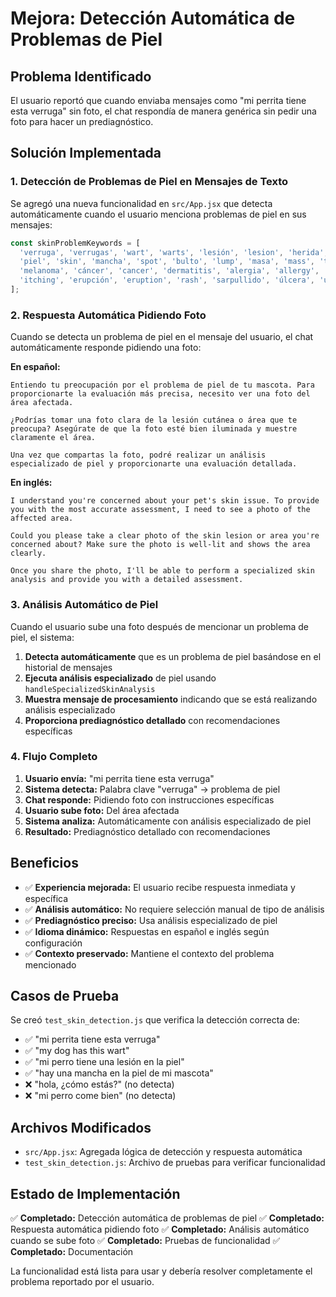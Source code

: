 # Mejora: Detección Automática de Problemas de Piel

## Problema Identificado

El usuario reportó que cuando enviaba mensajes como "mi perrita tiene esta verruga" sin foto, el chat respondía de manera genérica sin pedir una foto para hacer un prediagnóstico.

## Solución Implementada

### 1. Detección de Problemas de Piel en Mensajes de Texto

Se agregó una nueva funcionalidad en `src/App.jsx` que detecta automáticamente cuando el usuario menciona problemas de piel en sus mensajes:

```javascript
const skinProblemKeywords = [
  'verruga', 'verrugas', 'wart', 'warts', 'lesión', 'lesion', 'herida', 'wound',
  'piel', 'skin', 'mancha', 'spot', 'bulto', 'lump', 'masa', 'mass', 'tumor',
  'melanoma', 'cáncer', 'cancer', 'dermatitis', 'alergia', 'allergy', 'picazón',
  'itching', 'erupción', 'eruption', 'rash', 'sarpullido', 'úlcera', 'ulcer'
];
```

### 2. Respuesta Automática Pidiendo Foto

Cuando se detecta un problema de piel en el mensaje del usuario, el chat automáticamente responde pidiendo una foto:

**En español:**
```
Entiendo tu preocupación por el problema de piel de tu mascota. Para proporcionarte la evaluación más precisa, necesito ver una foto del área afectada.

¿Podrías tomar una foto clara de la lesión cutánea o área que te preocupa? Asegúrate de que la foto esté bien iluminada y muestre claramente el área.

Una vez que compartas la foto, podré realizar un análisis especializado de piel y proporcionarte una evaluación detallada.
```

**En inglés:**
```
I understand you're concerned about your pet's skin issue. To provide you with the most accurate assessment, I need to see a photo of the affected area.

Could you please take a clear photo of the skin lesion or area you're concerned about? Make sure the photo is well-lit and shows the area clearly.

Once you share the photo, I'll be able to perform a specialized skin analysis and provide you with a detailed assessment.
```

### 3. Análisis Automático de Piel

Cuando el usuario sube una foto después de mencionar un problema de piel, el sistema:

1. **Detecta automáticamente** que es un problema de piel basándose en el historial de mensajes
2. **Ejecuta análisis especializado** de piel usando `handleSpecializedSkinAnalysis`
3. **Muestra mensaje de procesamiento** indicando que se está realizando análisis especializado
4. **Proporciona prediagnóstico detallado** con recomendaciones específicas

### 4. Flujo Completo

1. **Usuario envía:** "mi perrita tiene esta verruga"
2. **Sistema detecta:** Palabra clave "verruga" → problema de piel
3. **Chat responde:** Pidiendo foto con instrucciones específicas
4. **Usuario sube foto:** Del área afectada
5. **Sistema analiza:** Automáticamente con análisis especializado de piel
6. **Resultado:** Prediagnóstico detallado con recomendaciones

## Beneficios

- ✅ **Experiencia mejorada:** El usuario recibe respuesta inmediata y específica
- ✅ **Análisis automático:** No requiere selección manual de tipo de análisis
- ✅ **Prediagnóstico preciso:** Usa análisis especializado de piel
- ✅ **Idioma dinámico:** Respuestas en español e inglés según configuración
- ✅ **Contexto preservado:** Mantiene el contexto del problema mencionado

## Casos de Prueba

Se creó `test_skin_detection.js` que verifica la detección correcta de:
- ✅ "mi perrita tiene esta verruga"
- ✅ "my dog has this wart"
- ✅ "mi perro tiene una lesión en la piel"
- ✅ "hay una mancha en la piel de mi mascota"
- ❌ "hola, ¿cómo estás?" (no detecta)
- ❌ "mi perro come bien" (no detecta)

## Archivos Modificados

- `src/App.jsx`: Agregada lógica de detección y respuesta automática
- `test_skin_detection.js`: Archivo de pruebas para verificar funcionalidad

## Estado de Implementación

✅ **Completado:** Detección automática de problemas de piel
✅ **Completado:** Respuesta automática pidiendo foto
✅ **Completado:** Análisis automático cuando se sube foto
✅ **Completado:** Pruebas de funcionalidad
✅ **Completado:** Documentación

La funcionalidad está lista para usar y debería resolver completamente el problema reportado por el usuario. 